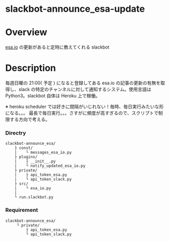 # slackbot-announce_esa-update

# Overview
[esa.io](https://k3webtech.esa.io/) の更新があると定時に教えてくれる slackbot

# Description
毎週日曜の 21:00( 予定 ) になると登録してある esa.io の記事の更新の有無を取得し、slack の特定のチャンネルに対して通知するシステム。使用言語は Python3。slackbot 自体は Heroku 上で稼働。

※ heroku scheduler では好きに間隔がいじれない！毎時、毎日実行みたいな形になる。。。
最長で毎日実行。。。さすがに頻度が高すぎるので、スクリプトで制限する方向で考える。

### Directry
```
slackbot-announce_esa/
    ├ const/
    |    └ messages_esa_io.py
    ├ plugins/
    |    ├ __init__.py
    |    └ notify_updated_esa_io.py 
    ├ private/
    |    ├ api_token_esa.py
    |    └ api_token_slack.py
    ├ src/ 
    |    └ esa_io.py 
    |
    └ run.slackbot.py
```
### Requirement
```
slackbot-announce_esa/
     └ private/
         ├ api_token_esa.py
         └ api_token_slack.py
```
